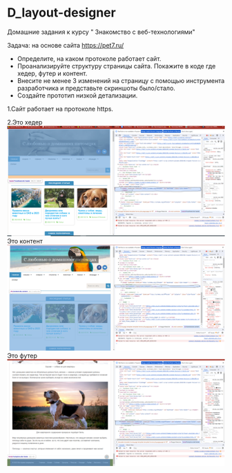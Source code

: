 # D_layout-designer

Домашние задания к курсу " Знакомство с веб-технологиями"

Задача: на основе сайта <https://pet7.ru/>

- Определите, на каком протоколе работает сайт.
- Проанализируйте структуру страницы сайта. Покажите в коде где хедер, футер и контент.
- Внесите не менее 3 изменений на страницу с помощью инструмента разработчика и представьте скриншоты было/стало.
- Создайте прототип низкой детализации.

1.Сайт работает на протоколе https.

2.Это хедер
![хедер](header.png)
Это контент
![контент](content.png)
Это футер
![футер](footer.png)
